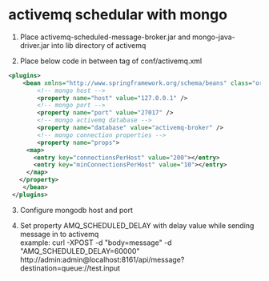 # activemq schedular with mongo

1. Place activemq-scheduled-message-broker.jar and mongo-java-driver.jar into lib directory of activemq

2. Place below code in between <broker> tag of conf/activemq.xml

```xml
<plugins>
 	<bean xmlns="http://www.springframework.org/schema/beans" class="org.apache.activemq.broker.scheduler.mongo.MongoSchedulerBroker" init-method="start" destroy-method="stop">
 		<!-- mongo host -->
 		<property name="host" value="127.0.0.1" />
 		<!-- mongo port -->
 		<property name="port" value="27017" />
 		<!-- mongo activemq database -->
 		<property name="database" value="activemq-broker" />
 		<!-- mongo connection properties -->
 		<property name="props">
     <map>
       <entry key="connectionsPerHost" value="200"></entry>
       <entry key="minConnectionsPerHost" value="10"></entry>
     </map>
   </property>
 	</bean>
 </plugins>
``` 

3. Configure mongodb host and port

4. Set property AMQ_SCHEDULED_DELAY with delay value while sending message in to activemq <br/>
example:
curl -XPOST -d "body=message" -d "AMQ_SCHEDULED_DELAY=60000" http://admin:admin@localhost:8161/api/message?destination=queue://test.input
